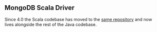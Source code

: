 ## MongoDB Scala Driver ##

Since 4.0 the Scala codebase has moved to the [same repository](https://https://github.com/mongodb/mongo-java-driver) and now lives alongside the rest of the Java codebase.
